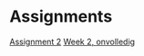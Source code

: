 # Assignments

[Assignment 2](http://localhost:8888/notebooks/Downloads/assignment2.ipynb)
[Week 2, onvolledig](http://localhost:8888/notebooks/Downloads/week2.ipynb)
